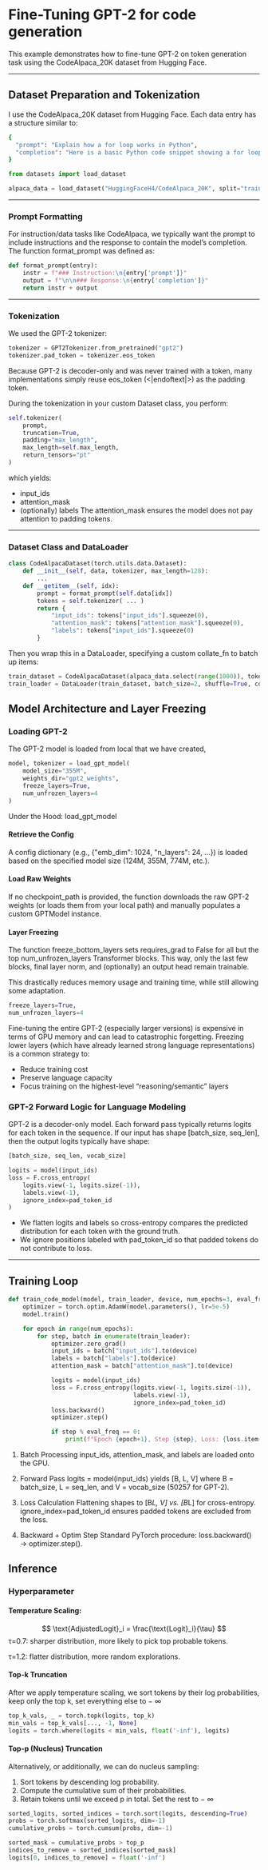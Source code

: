 # Fine-Tuning GPT-2 for code generation
This example demonstrates how to fine-tune GPT-2 on token generation task using the CodeAlpaca_20K dataset from Hugging Face.

---
##  Dataset Preparation and Tokenization
I use the CodeAlpaca_20K dataset from Hugging Face. Each data entry has a structure similar to:
```bash
{
  "prompt": "Explain how a for loop works in Python",
  "completion": "Here is a basic Python code snippet showing a for loop..."
}
```
```python
from datasets import load_dataset

alpaca_data = load_dataset("HuggingFaceH4/CodeAlpaca_20K", split="train")
```
---
### Prompt Formatting
For instruction/data tasks like CodeAlpaca, we typically want the prompt to include instructions and the response to contain the model’s completion. The function format_prompt was defined as:

```python
def format_prompt(entry):
    instr = f"### Instruction:\n{entry['prompt']}"
    output = f"\n\n### Response:\n{entry['completion']}"
    return instr + output
```
---
### Tokenization
We used the GPT-2 tokenizer:
```python
tokenizer = GPT2Tokenizer.from_pretrained("gpt2")
tokenizer.pad_token = tokenizer.eos_token
```
Because GPT-2 is decoder-only and was never trained with a <pad> token, many implementations simply reuse eos_token (<|endoftext|>) as the padding token.

During the tokenization in your custom Dataset class, you perform:

```python
self.tokenizer(
    prompt,
    truncation=True,
    padding="max_length",
    max_length=self.max_length,
    return_tensors="pt"
)
```
which yields:
* input_ids
* attention_mask
* (optionally) labels
The attention_mask ensures the model does not pay attention to padding tokens.

---

### Dataset Class and DataLoader
```python
class CodeAlpacaDataset(torch.utils.data.Dataset):
    def __init__(self, data, tokenizer, max_length=128):
        ...
    def __getitem__(self, idx):
        prompt = format_prompt(self.data[idx])
        tokens = self.tokenizer( ... )
        return {
            "input_ids": tokens["input_ids"].squeeze(0),
            "attention_mask": tokens["attention_mask"].squeeze(0),
            "labels": tokens["input_ids"].squeeze(0)
        }

```
Then you wrap this in a DataLoader, specifying a custom collate_fn to batch up items:
```python
train_dataset = CodeAlpacaDataset(alpaca_data.select(range(1000)), tokenizer)
train_loader = DataLoader(train_dataset, batch_size=2, shuffle=True, collate_fn=collate_fn)
```

## Model Architecture and Layer Freezing
### Loading GPT-2
The GPT-2 model is loaded from local that we have created, 
```python
model, tokenizer = load_gpt_model(
    model_size="355M",
    weights_dir="gpt2_weights",
    freeze_layers=True,
    num_unfrozen_layers=4
)
```
Under the Hood: load_gpt_model
#### Retrieve the Config
A config dictionary (e.g., {"emb_dim": 1024, "n_layers": 24, ...}) is loaded based on the specified model size (124M, 355M, 774M, etc.).

#### Load Raw Weights
If no checkpoint_path is provided, the function downloads the raw GPT-2 weights (or loads them from your local path) and manually populates a custom GPTModel instance.

#### Layer Freezing
The function freeze_bottom_layers sets requires_grad to False for all but the top num_unfrozen_layers Transformer blocks. This way, only the last few blocks, final layer norm, and (optionally) an output head remain trainable.

This drastically reduces memory usage and training time, while still allowing some adaptation.

```python
freeze_layers=True,
num_unfrozen_layers=4
```
Fine-tuning the entire GPT-2 (especially larger versions) is expensive in terms of GPU memory and can lead to catastrophic forgetting. Freezing lower layers (which have already learned strong language representations) is a common strategy to:
* Reduce training cost
* Preserve language capacity
* Focus training on the highest-level “reasoning/semantic” layers

### GPT-2 Forward Logic for Language Modeling
GPT-2 is a decoder-only model. Each forward pass typically returns logits for each token in the sequence. If our input has shape [batch_size, seq_len], then the output logits typically have shape:
```bash
[batch_size, seq_len, vocab_size]
```

```python
logits = model(input_ids)
loss = F.cross_entropy(
    logits.view(-1, logits.size(-1)), 
    labels.view(-1), 
    ignore_index=pad_token_id
)
```
* We flatten logits and labels so cross-entropy compares the predicted distribution for each token with the ground truth.
* We ignore positions labeled with pad_token_id so that padded tokens do not contribute to loss.
---

## Training Loop
```python
def train_code_model(model, train_loader, device, num_epochs=3, eval_freq=100):
    optimizer = torch.optim.AdamW(model.parameters(), lr=5e-5)
    model.train()

    for epoch in range(num_epochs):
        for step, batch in enumerate(train_loader):
            optimizer.zero_grad()
            input_ids = batch["input_ids"].to(device)
            labels = batch["labels"].to(device)
            attention_mask = batch["attention_mask"].to(device)

            logits = model(input_ids)
            loss = F.cross_entropy(logits.view(-1, logits.size(-1)),
                                   labels.view(-1),
                                   ignore_index=pad_token_id)
            loss.backward()
            optimizer.step()

            if step % eval_freq == 0:
                print(f"Epoch {epoch+1}, Step {step}, Loss: {loss.item():.4f}")
```
1. Batch Processing
input_ids, attention_mask, and labels are loaded onto the GPU.

2. Forward Pass
logits = model(input_ids) yields [B, L, V] where B = batch_size, L = seq_len, and V = vocab_size (50257 for GPT-2).

3. Loss Calculation
Flattening shapes to [B*L, V] vs. [B*L] for cross-entropy.
ignore_index=pad_token_id ensures padded tokens are excluded from the loss.
4. Backward + Optim Step
Standard PyTorch procedure: loss.backward() → optimizer.step().

## Inference
### Hyperparameter
#### Temperature Scaling:
$$
\text{AdjustedLogit}_i = \frac{\text{Logit}_i}{\tau}
$$
τ=0.7: sharper distribution, more likely to pick top probable tokens.

τ=1.2: flatter distribution, more random explorations.

#### Top-k Truncation
After we apply temperature scaling, we sort tokens by their log probabilities, keep only the top k, set everything else to 
−
∞

```python
top_k_vals, _ = torch.topk(logits, top_k)
min_vals = top_k_vals[..., -1, None]
logits = torch.where(logits < min_vals, float('-inf'), logits)
```

#### Top-p (Nucleus) Truncation
Alternatively, or additionally, we can do nucleus sampling:
1. Sort tokens by descending log probability.
2. Compute the cumulative sum of their probabilities.
3. Retain tokens until we exceed p in total.
Set the rest to 
−
∞
```python
sorted_logits, sorted_indices = torch.sort(logits, descending=True)
probs = torch.softmax(sorted_logits, dim=-1)
cumulative_probs = torch.cumsum(probs, dim=-1)

sorted_mask = cumulative_probs > top_p
indices_to_remove = sorted_indices[sorted_mask]
logits[0, indices_to_remove] = float('-inf')
```
